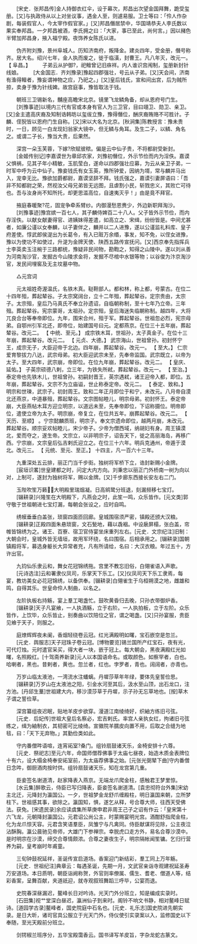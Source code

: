 <!-- { "loadSidebar": true } -->
　　[宋史．张邦昌传]金人持御衣红伞，设于幕次，邦昌出次望金国拜舞，跪受玺册。[又]与执政侍从以上对坐议事，遇金人至，则遽易服。卫士等曰：「伶人作杂剧，每装假官人，今太宰作假官家。」[又]邦昌僭居禁中，华国靖恭夫人李氏数以果实奉邦昌。一夕邦昌被酒，李氏拥之曰：「大家，事已至此，尚何言。」因以赭色半臂加邦昌身，掖入福宁殿。夜饰养女陈氏以进。 

　　伪齐附刘豫，景州阜城人。历知济南府，叛降金。建炎四年，受金册，僭号称齐。居大名。绍兴七年，金人执而废之，徙于临潢，封曹王。凡八年灭，改元一。 【 阜昌。】 
　　子弟云从护御?，祀鳣曾记旧庥祥。内人谁识宫闱制，玺册新封针线娘。 
　　[大金国志．齐刘豫录]豫起四郡强壮，号云从子弟。[又]天会间，济南有渔得鳣者，豫妄谓神物之应，乃祀之。」[又]皇后钱氏，宣和间出宫，后为贼所掠，卖身于豫为针线婢。故宫庭事，豫皆取法于钱。 

　　朝班三卫锡新名，黼座高瞻宋北京。镜里飞龙鳞角备，却从恩府号门生。 
　　[刘豫事迹]以境内三代有官或本身有官人为三卫官，目曰翊卫、勋卫、亲卫。[又]金主遣高庆裔及知制诰韩昉以玺绂立豫，豫得僭位，酬庆裔贿赂不可胜计。子麟、侄猊皆以恩府门生自称。[又]宋以大名为北京。[秋涧集]陈教授言：豫未贵时，一日，顾见一白龙现妇翁家大镜中，但无鳞与角耳。及生二子，以鳞、角名之。或谓二子长，豫当大贵，后果然。 

　　深宫一朵玉芙蓉，下嫁?欣赋彼秾。偏是云中仙子贵，不将都尉受新封。 
　　[金姬传别记]李嘉谟世为章邱农家，刘豫初僭位，外示节俭而内为淫佚。嘉谟父惧祸，见其子年小精敏，玉肌莹白，遂命以四郡强壮应募，为云从亲卫子弟，一时军中呼为云中仙子。豫妾钱氏有女玉英，豫所钟爱，因纳为壻，常与麟并马出入，宠幸无比。豫欲加爵都尉，嘉谟坚辞不拜。钱氏强之，嘉谟引妻屏语曰：「吾非不知都尉之荣，然视汝父母兄弟皆无远图，且虐割小民，斩戮忠义，其败亡可待也。吾与汝身尚不知所托，却更思滥高位，自速夷灭乎！」由是竟不拜官。 

　　掖庭春暖聚?花，固宠争牵系臂纱。内御漫愁恩赉少，外边新职拜淘沙。 
　　[刘豫事迹]豫宫嫔一百七人，其子麟侍婢百二十八人。父子皆外示节俭，而内存淫佚。以献女献妻得官、进姨妹得差遣，如高立之、宋缉，纷纷皆是。中间尤甚者，如廉公谨以女奉麟，以子妻伴之，麟并以二人进豫，遂以公谨监礼料库、皇子府差使。惇武郎侯湜出为长葛令，有入已赃万余缗，事发，知不免，以侄女进豫，豫以为使功不如使过，升湜为金牌天使、陕西五路传宣抚问。[又]西京奉先指挥兵士李英卖玉注椀于三路都统，豫疑非民间物，勘鞫之，知得之山陵中。遂以刘从善为河南淘沙官，发掘古今山陵求金将，发掘不尽棺中水银等物；以谷俊为汴京淘沙官，发民间埋窖及无主坟墓中物。 

　　△元宫词 

　　元太祖姓奇渥温氏，名铁木真。鞑靼部人。都和林，称上都，号蒙古。在位二十四年殂，葬起辇谷。子太宗窝阔台，立十二年殂，葬起辇谷。定宗贵由，太宗子。太宗殂，皇后乃马真氏不奉立孙遗诏，自临朝称制，至十七年乃立帝。三年殂。葬起辇谷。宪宗蒙哥，太祖孙。定宗殂，皇后海迷失临朝称制。越四年，大将兀良合台等奉帝即位。九年，围宋合州，殂于军。葬起辇谷。世祖忽必烈，宪宗母弟。自鄂州引军北还，即帝位，始建国号曰元。定都燕京。在位三十五年崩，葬起辇谷。改元二。 【 中统、至元。】 成宗铁木耳，世祖孙，太子真金子。在位十三年崩，葬起辇谷。改元二。 【 元贞、大德。】 武宗海山，世祖曾孙。初封怀宁王，成宗无子，大臣迎帝于北边。四年崩，葬起辇谷。改元一。 【 至大。】 仁宗爱育黎拔力八达，武宗母弟。初大臣迎武宗未至，先奉帝监国。武宗既立，以帝为太子。至大四年，武宗崩，帝即位。在位九年崩，葬起辇谷。改元二。 【 皇庆、延佑。】 子英宗硕德八剌，立三年，为铁失所弒，葬起辇谷。改元一。 【 至治。】 泰定帝也先铁木儿，世祖曾孙。初嗣封晋王，英宗遇弒，诸王迎帝入都，即位。五年崩，葬起辇谷。文宗不为立庙谥，世止称泰定帝。改元二。 【 泰定、致和。】 明宗和世瑓，武宗子。初封周王。致和二年正月即位于和宁，未改元。八月帝自漠北还燕京，中道暴殂，葬起辇谷。文宗图帖睦儿，明宗母弟。初封怀王。泰定帝崩，大臣燕帖木耳方迎立明宗，以道远未至，先奉帝即位，下诏称摄位。明帝即位，遣使立帝为太子。明宗崩，帝复立，在位共五年。崩葬起辇谷。改元二。 【 天历、至顺】 。宁宗懿麟质班，明宗子。奉文宗遗命即位，越两月崩，未改元。葬起辇谷。顺宗妥欢帖睦儿，宋少帝子。少帝为僧西域，纳胡妇有身。周王镇漠北，爱而夺之，遂生帝。文宗立，以非明宗子，诏告天下，徙之高丽海岛，再移广西。宁宗崩，文宗皇后弘吉剌氏迎立之。在位三十六年。明兵克通州，帝遁于漠北。改元三。 【 元统、至元、至正。】 十四主，凡一百六十三年。 

　　九重深处五云排，丽正门当千步街。独树将军桥下立，诰封新赐小金牌。 
　　[宸垣识畧]世皇建都之时，问定大内方向。刘秉忠以丽正门外桥南一树为向以对，上制可，遂封为独树将军，赐以金牌。[又]千步廊东西接长安左右二门。 

　　玉陛吹笙万籁，大明殿里瑞烟凝。日高鹓鹭分班退，刻漏频移七宝灯。 
　　[辍耕录]兴隆笙在大明殿下，凡燕会之时，此笙一鸣，众乐皆作。[元文类]郭守敬于世祖朝进七宝灯漏，每朝会张设之，应时自鸣。 

　　绣幙垂垂白盖张，琐窗四面匝回廊。皇城围宿须严密，镇殿还颁大汉粮。 
　　[辍耕录]正殿四面朱悬琐窗，文石甃地，藉以毳裀。中设扆屏榻，张白盖，帘帷皆锦绣为之。诸王、百寮、宿卫官侍宴坐床重列左右。[元史．文宗纪注]旧制：大朝会时，皇城外皆无墙垣，故用军环绕，名曰围宿。后相承用之。[辍耕录]国朝镇殿将军，募选身躯长大异常者充，凡有所请给，名曰：大汉衣粮。年过五十，方许出官。 

　　九钧仙乐隶云和，舞女花冠锦绣拖。宫里不教忘旧俗，白翎雀语入声歌。 
　　[元诗选注]云和署隶仪凤司，乐掌天下乐工。[又]仪凤司天下乐工隶焉，每宴，教坊美女必花冠锦绣，以备供奉。[辍耕录]白翎雀生于乌桓朔漠之地，雌雄和鸣，自得其乐。世皇命伶人制曲，以名之。 

　　左阶执板右持觞，宴上羣工喝盏忙。鼓吹黄昏归去晚，只孙衣带御炉香。 
　　[辍耕录]天子凡宴飨，一人执酒觞，立于右阶。一人执拍板，立于左阶。众乐皆作，上饮毕，众乐皆止，别奏曲以饮陪位之官，谓之喝盏。[又]只孙宴服，贵臣见飨于天子，则服之。 

　　庭燎辉辉夜未阑，香烟轻绕卷云冠。红光满殿明如曙，宝石嵌空是忽兰。 
　　[元史．舆服志]天子冠珠子卷云冠。[博物要览]锡兰国所产红宝石，夜有光，可代灯烛。元时遣官采买，得大者一块，嵌于冠上。每大朝会，黑夜满殿红光如曙，名照殿红。[十驾斋养新录]元人以本国语命名。或取颜色。如察罕者，白也。哈喇者，黑也。昔剌者，黄也。忽兰者，红也。孛罗者，青也。阔阔者，亦青也。 

　　万岁山临太液池，一湾流水注蟠螭。丹墀莎草年年绿，要体先皇誓俭思。 
　　[辍耕录]万岁山在太液池之阳，引金水河至其后，汲水至山顶，出石龙口，注方池。[丹邱生藳]世祖建大内，移沙漠莎草于丹墀，示子孙无忘草地也。[按]草木子谓之誓俭草。 

　　深宫纂组夜迟眠，贴地羊皮步欲穿。漫道江南绫绮好，织紬方练旧弓弦。 
　　[元史．后妃传]世祖大皇后名察必，宏吉剌氏。率宫人亲执女红，拘诸旧弓弦练之，缉为紬制衣，其韧密可比绫绮。宣徽院羊臑皮向置不用，后取之合缝为地毯，曰：「天下无弃物。」其勤俭类如此。 

　　守内番僧吽语喧，连宵祏室?桑门。组铃扇鼓诸天乐，金椅安排十六尊。 
　　[元史．祭祀志]至元六年，命国师僧荐佛事于太庙七昼夜，始造木质金表牌位十有六，设大榻金椅奉安祏室前，为太庙荐佛事之始。[元张光弼辇下曲]守内番僧日念吽，御厨酒肉按时供。组铃扇鼓诸天乐，知在龙宫第几重。 

　　臣妾签名谢道清，赵家降表入燕京。无端龙爪爬金柱，感触君王梦里惊。 
　　[水云集]醉歌云，侍臣已写归降表，臣妾签名谢道清。[袁忠彻符台外集]宋幼主北迁，元降封为瀛国公。一夕，世祖梦金龙舒爪缠殿柱，明日瀛国来朝，立所梦柱下。世祖感其事，欲除之。瀛国知，惧，遂乞从释，号合尊大师，往西天受佛法。获免。[宋遗民录]余应读虞集所草庚申君非周王己子之诏有作云：「皇宋第十六飞龙，元朝降封瀛国公。元君诏公尚公主，时蒙赐宴明光宫。酒酣舒指爬金柱，化为龙爪惊天容。元君含笑语羣臣，凤雏宁与凡禽同。侍臣献谋将见除，公主夜泣沾酥胸。瀛公晨驰见帝师，大雄门下参禅宗。幸脱虎口走方外，易名合尊沙漠中。是时明宗在沙漠，缔交合尊情颇浓。合尊之妻夜生子，明宗隔帐闻笙镛。乞归行营养为嗣，皇考崩时年甫童。 

　　三旬钟鼓祝延祥，圣诞传宣启道场。香案迎门新结彩，羣工同上万年觞。 
　　[元史．世祖纪注]典章云：每遇圣诞，先期一月，文武官亲诣寺观建祝延圣寿万安道场。本日质明，朝臣诣阙称贺，外官则率僚属、儒生、耆老、僧道人等，结彩香案，呈舞百献，夹道祇迎，就寺观叙班舞蹈三呼毕，公宴而退。 

　　史院春深昼漏迟，鳌峰长日对吟诗。光天门外分班立，知是编成实录时。 
　　[石田集]视艹堂深白昼迟，瀛洲仙子到来时。阁铃不响文书静，相对鳌峰日赋诗。[道园学古录]鳌峰者，国史院庭中石名也。[元史．礼乐志]国史院进先朝实录。是日大昕，诸司官具公服立于光天门外，侍仪使引实录案以入，监修国史以下奉随，至光天殿前分班立。 

　　剑锷椒兰班序分，五华宝殿霭香云。国书译写羊皮旨，字杂龙蛇古篆文。 
